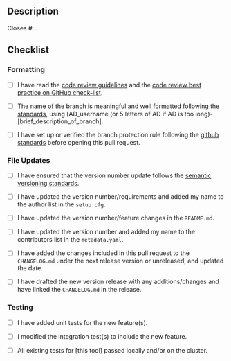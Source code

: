 ## Description

<!--- Briefly describe the changes included in this pull request
 !--- starting with 'Closes #...' if approriate --->

Closes #...

## Checklist 

<!--- Please read each of the following items and confirm by replacing the [ ] with a [X] --->

### Formatting

- [ ] I have read the [code review guidelines](https://confluence.mednet.ucla.edu/display/BOUTROSLAB/Code+Review+Guidelines) and the [code review best practice on GitHub check-list](https://confluence.mednet.ucla.edu/display/BOUTROSLAB/Code+Review+Best+Practice+on+GitHub+-+Check+List).

- [ ] The name of the branch is meaningful and well formatted following the [standards](https://confluence.mednet.ucla.edu/display/BOUTROSLAB/Code+Review+Best+Practice+on+GitHub+-+Check+List), using [AD_username (or 5 letters of AD if AD is too long)-[brief_description_of_branch].

- [ ] I have set up or verified the branch protection rule following the [github standards](https://confluence.mednet.ucla.edu/pages/viewpage.action?spaceKey=BOUTROSLAB&title=GitHub+Standards#GitHubStandards-Branchprotectionrule) before opening this pull request.

### File Updates

- [ ] I have ensured that the version number update follows the [semantic versioning standards](http://semver.org/).

- [ ] I have updated the version number/requirements and added my name to the author list in the `setup.cfg`.

- [ ] I have updated the version number/feature changes in the `README.md`.

<!--- This acknowledgement is optional if you do not want to be listed--->
- [ ] I have updated the version number and added my name to the contributors list in the `metadata.yaml`.

- [ ] I have added the changes included in this pull request to the `CHANGELOG.md` under the next release version or unreleased, and updated the date.

<!---If any previous versions have bugs, add "deprecated" in the version tag and list the bug in the corresponding release--->
- [ ] I have drafted the new version release with any additions/changes and have linked the `CHANGELOG.md` in the release. 

### Testing

- [ ] I have added unit tests for the new feature(s).

- [ ] I modified the integration test(s) to include the new feature.

- [ ] All existing tests for [this tool] passed locally and/or on the cluster.
